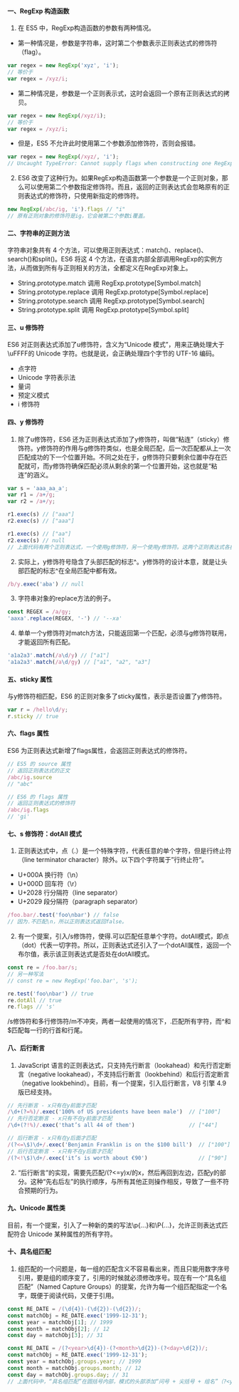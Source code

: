 #### 一、RegExp 构造函数
1. 在 ES5 中，RegExp构造函数的参数有两种情况。
* 第一种情况是，参数是字符串，这时第二个参数表示正则表达式的修饰符（flag）。
```javascript
var regex = new RegExp('xyz', 'i');
// 等价于
var regex = /xyz/i;
```
* 第二种情况是，参数是一个正则表示式，这时会返回一个原有正则表达式的拷贝。
```javascript
var regex = new RegExp(/xyz/i);
// 等价于
var regex = /xyz/i;
```
* 但是，ES5 不允许此时使用第二个参数添加修饰符，否则会报错。
```javascript
var regex = new RegExp(/xyz/, 'i');
// Uncaught TypeError: Cannot supply flags when constructing one RegExp from another
```
2. ES6 改变了这种行为。如果RegExp构造函数第一个参数是一个正则对象，那么可以使用第二个参数指定修饰符。而且，返回的正则表达式会忽略原有的正则表达式的修饰符，只使用新指定的修饰符。
```javascript
new RegExp(/abc/ig, 'i').flags // "i"
// 原有正则对象的修饰符是ig，它会被第二个参数i覆盖。
```

#### 二、字符串的正则方法
字符串对象共有 4 个方法，可以使用正则表达式：match()、replace()、search()和split()。ES6 将这 4 个方法，在语言内部全部调用RegExp的实例方法，从而做到所有与正则相关的方法，全都定义在RegExp对象上。
* String.prototype.match 调用 RegExp.prototype[Symbol.match]
* String.prototype.replace 调用 RegExp.prototype[Symbol.replace]
* String.prototype.search 调用 RegExp.prototype[Symbol.search]
* String.prototype.split 调用 RegExp.prototype[Symbol.split]

#### 三、u 修饰符
ES6 对正则表达式添加了u修饰符，含义为“Unicode 模式”，用来正确处理大于\uFFFF的 Unicode 字符。也就是说，会正确处理四个字节的 UTF-16 编码。
* 点字符
* Unicode 字符表示法
* 量词
* 预定义模式
* i 修饰符
#### 四、y 修饰符
1. 除了u修饰符，ES6 还为正则表达式添加了y修饰符，叫做“粘连”（sticky）修饰符。y修饰符的作用与g修饰符类似，也是全局匹配，后一次匹配都从上一次匹配成功的下一个位置开始。不同之处在于，g修饰符只要剩余位置中存在匹配就可，而y修饰符确保匹配必须从剩余的第一个位置开始，这也就是“粘连”的涵义。
```javascript
var s = 'aaa_aa_a';
var r1 = /a+/g;
var r2 = /a+/y;

r1.exec(s) // ["aaa"]
r2.exec(s) // ["aaa"]

r1.exec(s) // ["aa"]
r2.exec(s) // null
// 上面代码有两个正则表达式，一个使用g修饰符，另一个使用y修饰符。这两个正则表达式各执行了两次，第一次执行的时候，两者行为相同，剩余字符串都是_aa_a。由于g修饰没有位置要求，所以第二次执行会返回结果，而y修饰符要求匹配必须从头部开始，所以返回null。
```
2. 实际上，y修饰符号隐含了头部匹配的标志^。y修饰符的设计本意，就是让头部匹配的标志^在全局匹配中都有效。
```javascript
/b/y.exec('aba') // null
```
3. 字符串对象的replace方法的例子。
```javascript
const REGEX = /a/gy;
'aaxa'.replace(REGEX, '-') // '--xa'
```
4. 单单一个y修饰符对match方法，只能返回第一个匹配，必须与g修饰符联用，才能返回所有匹配。
```javascript
'a1a2a3'.match(/a\d/y) // ["a1"]
'a1a2a3'.match(/a\d/gy) // ["a1", "a2", "a3"]
```

#### 五、sticky 属性
与y修饰符相匹配，ES6 的正则对象多了sticky属性，表示是否设置了y修饰符。
```javascript
var r = /hello\d/y;
r.sticky // true
```

#### 六、flags 属性
ES6 为正则表达式新增了flags属性，会返回正则表达式的修饰符。
```javascript
// ES5 的 source 属性
// 返回正则表达式的正文
/abc/ig.source
// "abc"

// ES6 的 flags 属性
// 返回正则表达式的修饰符
/abc/ig.flags
// 'gi'
```

#### 七、s 修饰符：dotAll 模式
1. 正则表达式中，点（.）是一个特殊字符，代表任意的单个字符，但是行终止符（line terminator character）除外。以下四个字符属于”行终止符“。
* U+000A 换行符（\n）
* U+000D 回车符（\r）
* U+2028 行分隔符（line separator）
* U+2029 段分隔符（paragraph separator）
```javascript
/foo.bar/.test('foo\nbar') // false
// 因为.不匹配\n，所以正则表达式返回false。
```
2. 有一个提案，引入/s修饰符，使得.可以匹配任意单个字符。dotAll模式，即点（dot）代表一切字符。所以，正则表达式还引入了一个dotAll属性，返回一个布尔值，表示该正则表达式是否处在dotAll模式。
```javascript
const re = /foo.bar/s;
// 另一种写法
// const re = new RegExp('foo.bar', 's');

re.test('foo\nbar') // true
re.dotAll // true
re.flags // 's'
```
/s修饰符和多行修饰符/m不冲突，两者一起使用的情况下，.匹配所有字符，而^和$匹配每一行的行首和行尾。

#### 八、后行断言
1. JavaScript 语言的正则表达式，只支持先行断言（lookahead）和先行否定断言（negative lookahead），不支持后行断言（lookbehind）和后行否定断言（negative lookbehind）。目前，有一个提案，引入后行断言，V8 引擎 4.9 版已经支持。
```javascript
// 先行断言 - x只有在y前面才匹配
/\d+(?=%)/.exec('100% of US presidents have been male')  // ["100"]
// 先行否定断言 - x只有不在y前面才匹配
/\d+(?!%)/.exec('that’s all 44 of them')                 // ["44"]

// 后行断言 - x只有在y后面才匹配
/(?<=\$)\d+/.exec('Benjamin Franklin is on the $100 bill')  // ["100"]
// 后行否定断言 - x只有不在y后面才匹配
/(?<!\$)\d+/.exec('it’s is worth about €90')                // ["90"]
```
2. “后行断言”的实现，需要先匹配/(?<=y)x/的x，然后再回到左边，匹配y的部分。这种“先右后左”的执行顺序，与所有其他正则操作相反，导致了一些不符合预期的行为。

#### 九、Unicode 属性类
目前，有一个提案，引入了一种新的类的写法\p{...}和\P{...}，允许正则表达式匹配符合 Unicode 某种属性的所有字符。

#### 十、具名组匹配
1. 组匹配的一个问题是，每一组的匹配含义不容易看出来，而且只能用数字序号引用，要是组的顺序变了，引用的时候就必须修改序号。现在有一个“具名组匹配”（Named Capture Groups）的提案，允许为每一个组匹配指定一个名字，既便于阅读代码，又便于引用。
```javascript
const RE_DATE = /(\d{4})-(\d{2})-(\d{2})/;
const matchObj = RE_DATE.exec('1999-12-31');
const year = matchObj[1]; // 1999
const month = matchObj[2]; // 12
const day = matchObj[3]; // 31

const RE_DATE = /(?<year>\d{4})-(?<month>\d{2})-(?<day>\d{2})/;
const matchObj = RE_DATE.exec('1999-12-31');
const year = matchObj.groups.year; // 1999
const month = matchObj.groups.month; // 12
const day = matchObj.groups.day; // 31
// 上面代码中，“具名组匹配”在圆括号内部，模式的头部添加“问号 + 尖括号 + 组名”（?<year>），然后就可以在exec方法返回结果的groups属性上引用该组名。同时，数字序号（matchObj[1]）依然有效。
```